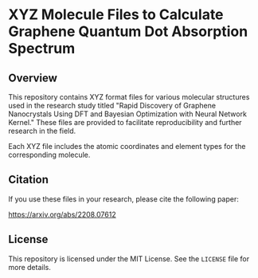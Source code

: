 # XYZ Molecule Files to Calculate Graphene Quantum Dot Absorption Spectrum

## Overview

This repository contains XYZ format files for various molecular structures used in the research study titled "Rapid Discovery of Graphene Nanocrystals Using DFT and Bayesian Optimization with Neural Network Kernel." These files are provided to facilitate reproducibility and further research in the field.

Each XYZ file includes the atomic coordinates and element types for the corresponding molecule.

## Citation

If you use these files in your research, please cite the following paper:

https://arxiv.org/abs/2208.07612

## License

This repository is licensed under the MIT License. See the `LICENSE` file for more details.
